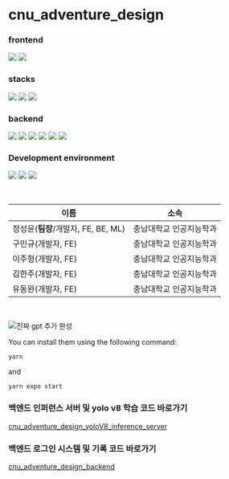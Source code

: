 # cnu_adventure_design

### frontend
<img src="https://img.shields.io/badge/react native-61DAFB?style=for-the-badge&logo=react&logoColor=white"> <img src="https://img.shields.io/badge/javascript-F7DF1E?style=for-the-badge&logo=javascript&logoColor=white">

### stacks
<img src="https://img.shields.io/badge/expo-000020?style=for-the-badge&logo=expo&logoColor=white"> <img src="https://img.shields.io/badge/tensorflow-FF6F00?style=for-the-badge&logo=tensorflow&logoColor=white"> <img src="https://img.shields.io/badge/babel-F9DC3E?style=for-the-badge&logo=babel&logoColor=white">

### backend
<img src="https://img.shields.io/badge/node.js-339933?style=for-the-badge&logo=nodedotjs&logoColor=white"> <img src="https://img.shields.io/badge/express-000000?style=for-the-badge&logo=express&logoColor=white"> <img src="https://img.shields.io/badge/amazon ec2-FF9900?style=for-the-badge&logo=amazonec2&logoColor=white"> <img src="https://img.shields.io/badge/docker-2496ED?style=for-the-badge&logo=docker&logoColor=white"> <img src="https://img.shields.io/badge/python-3776AB?style=for-the-badge&logo=python&logoColor=white"> <img src="https://img.shields.io/badge/flask-000000?style=for-the-badge&logo=flask&logoColor=white">

### Development environment
<img src="https://img.shields.io/badge/visualstudio-007ACC?style=for-the-badge&logo=visualstudio&logoColor=white"> <img src="https://img.shields.io/badge/ubuntu-E95420?style=for-the-badge&logo=ubuntu&logoColor=white"> <img src="https://img.shields.io/badge/macos-000000?style=for-the-badge&logo=macos&logoColor=white">

<br/>  

| 이름 | 소속 |
| --- | --- |
| 정성윤(<b>팀장</b>/개발자, FE, BE, ML) | 충남대학교 인공지능학과 | 
| 구민규(개발자, FE) | 충남대학교 인공지능학과 | 
| 이주형(개발자, FE) | 충남대학교 인공지능학과 | 
| 김한주(개발자, FE) | 충남대학교 인공지능학과 | 
| 유동완(개발자, FE) | 충남대학교 인공지능학과 | 
<br/>  

![진짜 gpt 추가 완성](https://github.com/jungbug/cnu_adventure_design/assets/67012995/fd802c05-54aa-4670-a03f-9e5db42d754a)

You can install them using the following command:
```
yarn
```
and 
```
yarn expo start
```

### 백엔드 인퍼런스 서버 및 yolo v8 학습 코드 바로가기 
<a href="https://github.com/jungbug/cnu_adventure_design_yoloV8_inference_server">cnu_adventure_design_yoloV8_inference_server<a>

### 백엔드 로그인 시스템 및 기록 코드 바로가기 
<a href="https://github.com/jungbug/cnu_adventure_design_backend">cnu_adventure_design_backend<a>

